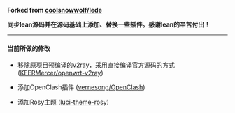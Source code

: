 **Forked from [coolsnowwolf/lede](https://github.com/coolsnowwolf/lede)**

**同步lean源码并在源码基础上添加、替换一些插件。感谢lean的辛苦付出！**

---


#### 当前所做的修改
- 移除原项目预编译的v2ray，采用直接编译官方源码的方式 ([KFERMercer/openwrt-v2ray](https://github.com/KFERMercer/openwrt-v2ray))

- 添加OpenClash插件 ([vernesong/OpenClash](https://github.com/vernesong/OpenClash))

- 添加Rosy主题 ([luci-theme-rosy](https://github.com/rosywrt/luci-theme-rosy))
